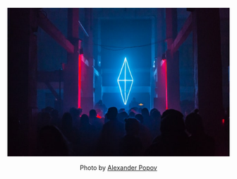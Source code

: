 <p align="center">
  <img alt="rave" src="https://raw.githubusercontent.com/andreythegeek/andreythegeek/dev/images/rave.jpg" />
</p>

<p align="center">
  Photo by <a href="https://unsplash.com/@5tep5">Alexander Popov</a>
</p>
